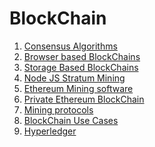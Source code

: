 BlockChain
==========

1. [Consensus Algorithms](consensus-algorithms.md)
2. [Browser based BlockChains](browser-based-blockchain.md)
3. [Storage Based BlockChains](storage-based-blockchains.md)
4. [Node JS Stratum Mining](node-js-stratum-mining.md)
5. [Ethereum Mining software](ethereum-mining-software.md)
6. [Private Ethereum BlockChain](private-ethereum-blockchain.md)
7. [Mining protocols](mining-protocols.md)
8. [BlockChain Use Cases](blockchain-use-cases)
9. [Hyperledger](hyperledger)
